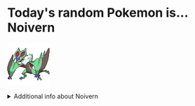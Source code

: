 # Today's random Pokemon is... Noivern

![Noivern shiny sprite](https://raw.githubusercontent.com/PokeAPI/sprites/master/sprites/pokemon/shiny/715.png)

<details>
<summary>Additional info about Noivern</summary>

| srpite type | image |
|------|------|
| front_default | ![Noivern front_default sprite](https://raw.githubusercontent.com/PokeAPI/sprites/master/sprites/pokemon/715.png) | </details>